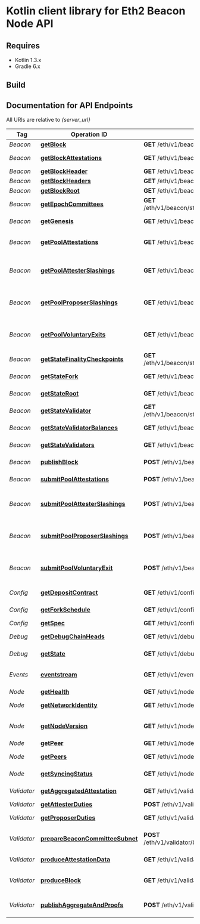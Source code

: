 # Kotlin client library for Eth2 Beacon Node API

## Requires

* Kotlin 1.3.x
* Gradle 6.x

## Build

## Documentation for API Endpoints

All URIs are relative to *{server_url}*

Tag          | Operation ID  | HTTP request | Description
------------ | ------------- | ------------- | -------------
*Beacon* | [**getBlock**](src/main/kotlin/org/web3j/eth2/api/beacon/blocks/BlocksResource.kt#L53) | **GET** /eth/v1/beacon/blocks/{block_id} | Get block
*Beacon* | [**getBlockAttestations**](docs/BeaconApi.md#getblockattestations) | **GET** /eth/v1/beacon/blocks/{block_id}/attestations | Get block attestations
*Beacon* | [**getBlockHeader**](docs/BeaconApi.md#getblockheader) | **GET** /eth/v1/beacon/headers/{block_id} | Get block header
*Beacon* | [**getBlockHeaders**](docs/BeaconApi.md#getblockheaders) | **GET** /eth/v1/beacon/headers | Get block headers
*Beacon* | [**getBlockRoot**](docs/BeaconApi.md#getblockroot) | **GET** /eth/v1/beacon/blocks/{block_id}/root | Get block root
*Beacon* | [**getEpochCommittees**](docs/BeaconApi.md#getepochcommittees) | **GET** /eth/v1/beacon/states/{state_id}/committees/{epoch} | Get all committees for epoch
*Beacon* | [**getGenesis**](docs/BeaconApi.md#getgenesis) | **GET** /eth/v1/beacon/genesis | Retrieve details of the chain's genesis.
*Beacon* | [**getPoolAttestations**](docs/BeaconApi.md#getpoolattestations) | **GET** /eth/v1/beacon/pool/attestations | Get Attestations from operations pool
*Beacon* | [**getPoolAttesterSlashings**](docs/BeaconApi.md#getpoolattesterslashings) | **GET** /eth/v1/beacon/pool/attester_slashings | Get AttesterSlashings from operations pool
*Beacon* | [**getPoolProposerSlashings**](docs/BeaconApi.md#getpoolproposerslashings) | **GET** /eth/v1/beacon/pool/proposer_slashings | Get ProposerSlashings from operations pool
*Beacon* | [**getPoolVoluntaryExits**](docs/BeaconApi.md#getpoolvoluntaryexits) | **GET** /eth/v1/beacon/pool/voluntary_exits | Get SignedVoluntaryExit from operations pool
*Beacon* | [**getStateFinalityCheckpoints**](docs/BeaconApi.md#getstatefinalitycheckpoints) | **GET** /eth/v1/beacon/states/{state_id}/finality_checkpoints | Get state finality checkpoints
*Beacon* | [**getStateFork**](docs/BeaconApi.md#getstatefork) | **GET** /eth/v1/beacon/states/{state_id}/fork | Get Fork object for requested state
*Beacon* | [**getStateRoot**](docs/BeaconApi.md#getstateroot) | **GET** /eth/v1/beacon/states/{state_id}/root | Get state SSZ HashTreeRoot
*Beacon* | [**getStateValidator**](docs/BeaconApi.md#getstatevalidator) | **GET** /eth/v1/beacon/states/{state_id}/validators/{validator_id} | Get validator from state by id
*Beacon* | [**getStateValidatorBalances**](docs/BeaconApi.md#getstatevalidatorbalances) | **GET** /eth/v1/beacon/states/{state_id}/validator_balances | Get validator balances from state
*Beacon* | [**getStateValidators**](docs/BeaconApi.md#getstatevalidators) | **GET** /eth/v1/beacon/states/{state_id}/validators | Get validators from state
*Beacon* | [**publishBlock**](docs/BeaconApi.md#publishblock) | **POST** /eth/v1/beacon/blocks | Publish a signed block.
*Beacon* | [**submitPoolAttestations**](docs/BeaconApi.md#submitpoolattestations) | **POST** /eth/v1/beacon/pool/attestations | Submit Attestation object to node
*Beacon* | [**submitPoolAttesterSlashings**](docs/BeaconApi.md#submitpoolattesterslashings) | **POST** /eth/v1/beacon/pool/attester_slashings | Submit AttesterSlashing object to node's pool
*Beacon* | [**submitPoolProposerSlashings**](docs/BeaconApi.md#submitpoolproposerslashings) | **POST** /eth/v1/beacon/pool/proposer_slashings | Submit ProposerSlashing object to node's pool
*Beacon* | [**submitPoolVoluntaryExit**](docs/BeaconApi.md#submitpoolvoluntaryexit) | **POST** /eth/v1/beacon/pool/voluntary_exits | Submit SignedVoluntaryExit object to node's pool
*Config* | [**getDepositContract**](docs/ConfigApi.md#getdepositcontract) | **GET** /eth/v1/config/deposit_contract | Get deposit contract address.
*Config* | [**getForkSchedule**](docs/ConfigApi.md#getforkschedule) | **GET** /eth/v1/config/fork_schedule | Get scheduled upcoming forks.
*Config* | [**getSpec**](docs/ConfigApi.md#getspec) | **GET** /eth/v1/config/spec | Get spec params.
*Debug* | [**getDebugChainHeads**](docs/DebugApi.md#getdebugchainheads) | **GET** /eth/v1/debug/beacon/heads | Get fork choice leaves
*Debug* | [**getState**](docs/DebugApi.md#getstate) | **GET** /eth/v1/debug/beacon/states/{state_id} | Get full BeaconState object
*Events* | [**eventstream**](docs/EventsApi.md#eventstream) | **GET** /eth/v1/events | Subscribe to beacon node events
*Node* | [**getHealth**](docs/NodeApi.md#gethealth) | **GET** /eth/v1/node/health | Get health check
*Node* | [**getNetworkIdentity**](docs/NodeApi.md#getnetworkidentity) | **GET** /eth/v1/node/identity | Get node network identity
*Node* | [**getNodeVersion**](docs/NodeApi.md#getnodeversion) | **GET** /eth/v1/node/version | Get version string of the running beacon node.
*Node* | [**getPeer**](docs/NodeApi.md#getpeer) | **GET** /eth/v1/node/peers/{peer_id} | Get peer
*Node* | [**getPeers**](docs/NodeApi.md#getpeers) | **GET** /eth/v1/node/peers | Get node network peers
*Node* | [**getSyncingStatus**](docs/NodeApi.md#getsyncingstatus) | **GET** /eth/v1/node/syncing | Get node syncing status
*Validator* | [**getAggregatedAttestation**](docs/ValidatorApi.md#getaggregatedattestation) | **GET** /eth/v1/validator/aggregate_attestation | Get aggregated attestation
*Validator* | [**getAttesterDuties**](docs/ValidatorApi.md#getattesterduties) | **POST** /eth/v1/validator/duties/attester/{epoch} | Get attester duties
*Validator* | [**getProposerDuties**](docs/ValidatorApi.md#getproposerduties) | **GET** /eth/v1/validator/duties/proposer/{epoch} | Get block proposers duties
*Validator* | [**prepareBeaconCommitteeSubnet**](docs/ValidatorApi.md#preparebeaconcommitteesubnet) | **POST** /eth/v1/validator/beacon_committee_subscriptions | Signal beacon node to prepare for a committee subnet
*Validator* | [**produceAttestationData**](docs/ValidatorApi.md#produceattestationdata) | **GET** /eth/v1/validator/attestation_data | Produce an attestation data
*Validator* | [**produceBlock**](docs/ValidatorApi.md#produceblock) | **GET** /eth/v1/validator/blocks/{slot} | Produce a new block, without signature.
*Validator* | [**publishAggregateAndProofs**](docs/ValidatorApi.md#publishaggregateandproofs) | **POST** /eth/v1/validator/aggregate_and_proofs | Publish multiple aggregate and proofs
